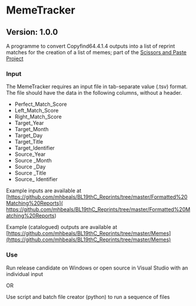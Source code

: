 # MemeTracker
## Version: 1.0.0

A programme to convert Copyfind64.4.1.4 outputs into a list of reprint matches for the creation of a list of memes; part of the [Scissors and Paste Project]( https://osf.io/nm2rq/)

### Input

The MemeTracker requires an input file in tab-separate value (.tsv) format. The file should have the data in the following columns, without a header.
+ Perfect_Match_Score
+ Left_Match_Score
+ Right_Match_Score
+ Target_Year
+ Target_Month	
+ Target_Day
+ Target_Title
+ Target_Identifier
+ Source_Year
+ Source _Month
+ Source _Day	
+ Source _Title 	
+ Source_ Identifier

Example inputs are available at [https://github.com/mhbeals/BL19thC_Reprints/tree/master/Formatted%20Matching%20Reports]( https://github.com/mhbeals/BL19thC_Reprints/tree/master/Formatted%20Matching%20Reports)

Example (catalogued) outputs are available at [https://github.com/mhbeals/BL19thC_Reprints/tree/master/Memes](https://github.com/mhbeals/BL19thC_Reprints/tree/master/Memes)

### Use

Run release candidate on Windows or open source in Visual Studio with an individual input

OR

Use script and batch file creator (python) to run a sequence of files
